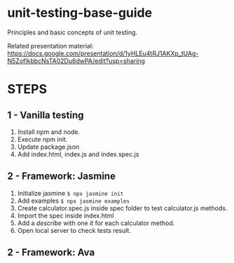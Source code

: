 # unit-testing-base-guide
Principles and basic concepts of unit testing.

Related presentation material: https://docs.google.com/presentation/d/1yHLEu4tRJ1AKXp_tUAg-N5ZofIkbbcNsTA02Du6dwPA/edit?usp=sharing

# STEPS

## 1 - Vanilla testing

1. Install npm and node.
2. Execute npm init.
3. Update package.json
4. Add index.html, index.js and index.spec.js

## 2 - Framework: Jasmine

1. Initialize jasmine
`$ npx jasmine init`
2. Add examples
`$ npx jasmine examples`
3. Create calculator.spec.js inside spec folder to test calculator.js methods.
4. Import the spec inside index.html
5. Add a _describe_ with one _it_ for each calculator method.
6. Open local server to check tests result.

## 2 - Framework: Ava
